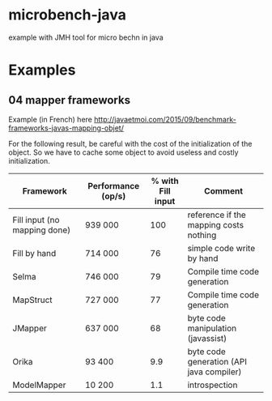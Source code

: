 # microbench-java
example with JMH tool for micro bechn in java

# Examples
## 04  mapper frameworks
Example (in French) here 
http://javaetmoi.com/2015/09/benchmark-frameworks-javas-mapping-objet/

For the following result, be careful with the cost of the initialization of the object.
So we have to cache some object to avoid useless and costly initialization.

Framework | Performance (op/s) | % with Fill input  |  Comment
--- | --- | --- | ---
Fill input (no mapping done) | 939 000 | 100  | reference if the mapping costs nothing
Fill by hand | 714 000 |  76  | simple code write by hand 
Selma | 746 000 | 79 | Compile time code generation
MapStruct | 727 000 | 77 | Compile time code generation
JMapper | 637 000 | 68 | byte code manipulation (javassist)
Orika | 93 400 | 9.9 | byte code generation (API java compiler)
ModelMapper | 10 200 | 1.1 | introspection
